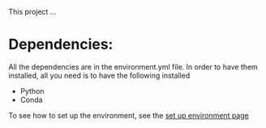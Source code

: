 This project ...

# Dependencies:

All the dependencies are in the environment.yml file. In order to
have them installed, all you need is to have the following installed
- Python
- Conda

To see how to set up the environment, see the [set up environment page](environment.md)

